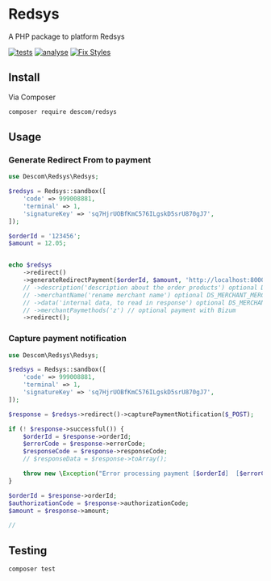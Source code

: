 # Redsys

A PHP package to platform Redsys

[![tests](https://github.com/descom-es/redsys/actions/workflows/test.yml/badge.svg)](https://github.com/descom-es/redsys/actions/workflows/test.yml)
[![analyse](https://github.com/descom-es/redsys/actions/workflows/analyse.yml/badge.svg)](https://github.com/descom-es/redsys/actions/workflows/analyse.yml)
[![Fix Styles](https://github.com/descom-es/redsys/actions/workflows/fix_style.yml/badge.svg)](https://github.com/descom-es/redsys/actions/workflows/fix_style.yml)

## Install

Via Composer

```bash
composer require descom/redsys
```

## Usage

### Generate Redirect From to payment

```php
use Descom\Redsys\Redsys;

$redsys = Redsys::sandbox([
    'code' => 999008881,
    'terminal' => 1,
    'signatureKey' => 'sq7HjrUOBfKmC576ILgskD5srU870gJ7',
]);

$orderId = '123456';
$amount = 12.05;


echo $redsys
    ->redirect()
    ->generateRedirectPayment($orderId, $amount, 'http://localhost:8000')
    // ->description('description about the order products') optional DS_MERCHANT_PRODUCTDESCRIPTION
    // ->merchantName('rename merchant name') optional DS_MERCHANT_MERCHANTNAME
    // ->data('internal data, to read in response') optional DS_MERCHANT_MERCHANTDATA
    // ->merchantPaymethods('z') // optional payment with Bizum
    ->redirect();
```

### Capture payment notification

```php
use Descom\Redsys\Redsys;

$redsys = Redsys::sandbox([
    'code' => 999008881,
    'terminal' => 1,
    'signatureKey' => 'sq7HjrUOBfKmC576ILgskD5srU870gJ7',
]);

$response = $redsys->redirect()->capturePaymentNotification($_POST);

if (! $response->successful()) {
    $orderId = $response->orderId;
    $errorCode = $response->errorCode;
    $responseCode = $response->responseCode;
    // $responseData = $response->toArray();

    throw new \Exception("Error processing payment [$orderId]  [$errorCode]", $responseCode);
}

$orderId = $response->orderId;
$authorizationCode = $response->authorizationCode;
$amount = $response->amount;

//
```

## Testing

``` bash
composer test
```
